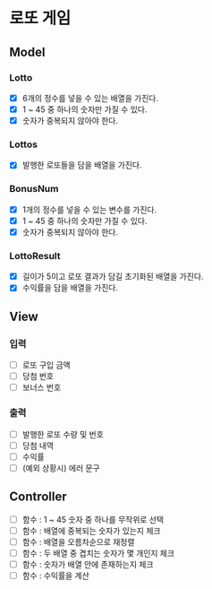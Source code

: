 # 로또 게임

## Model
### Lotto
- [x] 6개의 정수를 넣을 수 있는 배열을 가진다.
- [x] 1 ~ 45 중 하나의 숫자만 가질 수 있다.
- [x] 숫자가 중복되지 않아야 한다.
### Lottos
- [x] 발행한 로또들을 담을 배열을 가진다.
### BonusNum
- [x] 1개의 정수를 넣을 수 있는 변수를 가진다.
- [x] 1 ~ 45 중 하나의 숫자만 가질 수 있다.
- [x] 숫자가 중복되지 않아야 한다.
### LottoResult
- [x] 길이가 5이고 로또 결과가 담길 초기화된 배열을 가진다.
- [x] 수익률을 담을 배열을 가진다.

## View
### 입력
- [ ] 로또 구입 금액
- [ ] 당첨 번호
- [ ] 보너스 번호
### 출력
- [ ] 발행한 로또 수량 및 번호
- [ ] 당첨 내역
- [ ] 수익률
- [ ] (예외 상황시) 에러 문구

## Controller
- [ ] 함수 : 1 ~ 45 숫자 중 하나를 무작위로 선택
- [ ] 함수 : 배열에 중복되는 숫자가 있는지 체크
- [ ] 함수 : 배열을 오름차순으로 재정렬
- [ ] 함수 : 두 배열 중 겹치는 숫자가 몇 개인지 체크
- [ ] 함수 : 숫자가 배열 안에 존재하는지 체크
- [ ] 함수 : 수익률을 계산